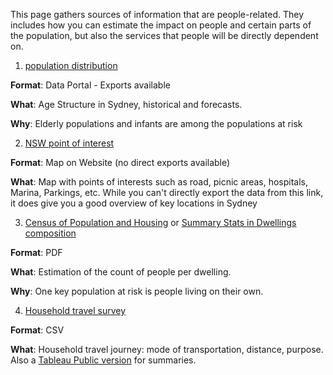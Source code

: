 This page gathers sources of information that are people-related. They includes how you can estimate the impact on people and certain parts of the population, but also the services that people will be directly dependent on. 

1. [population distribution](https://forecast.id.com.au/sydney/population-age-structure) 

**Format**: Data Portal - Exports available 

**What**: Age Structure in Sydney, historical and forecasts. 

**Why**: Elderly populations and infants are among the populations at risk


2. [NSW point of interest](https://portal.data.nsw.gov.au/arcgis/home/webmap/viewer.html?useExisting=1&layers=ae8170f46a3840ce9e7fac63851a574a)

**Format**: Map on Website (no direct exports available) 

**What**: Map with points of interests such as road, picnic areas, hospitals, Marina, Parkings, etc. While you can't directly export the data from this link, it does give you a good overview of key locations in Sydney 


3. [Census of Population and Housing](https://www.abs.gov.au/AUSSTATS/abs@.nsf/DetailsPage/2901.02016?OpenDocument) 
or [Summary Stats in Dwellings composition](https://quickstats.censusdata.abs.gov.au/census_services/getproduct/census/2016/quickstat/UCL101001?opendocument)

**Format**: PDF 

**What**: Estimation of the count of people per dwelling. 

**Why**: One key population at risk is people living on their own.


4. [Household travel survey](https://data.nsw.gov.au/data/dataset/household-travel-survey)

**Format**: CSV 

**What**: Household travel journey: mode of transportation, distance, purpose. Also a [Tableau Public version](https://www.transport.nsw.gov.au/data-and-research/passenger-travel/surveys/household-travel-survey-hts/household-travel-survey-0) for summaries. 



